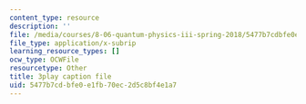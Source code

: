 ```yaml
---
content_type: resource
description: ''
file: /media/courses/8-06-quantum-physics-iii-spring-2018/5477b7cdbfe0e1fb70ec2d5c8bf4e1a7_G-5KHKrNPMs.srt
file_type: application/x-subrip
learning_resource_types: []
ocw_type: OCWFile
resourcetype: Other
title: 3play caption file
uid: 5477b7cd-bfe0-e1fb-70ec-2d5c8bf4e1a7
---
```

